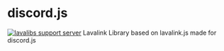 # discord.js
[![lavalibs support server](https://discordapp.com/api/guilds/494948120103485440/embed.png)](https://discord.gg/jXSKeW5)
Lavalink Library based on lavalink.js made for discord.js
